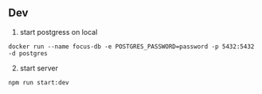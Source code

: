 ## Dev

1. start postgress on local

```
docker run --name focus-db -e POSTGRES_PASSWORD=password -p 5432:5432 -d postgres
```

2. start server

```
npm run start:dev
```

